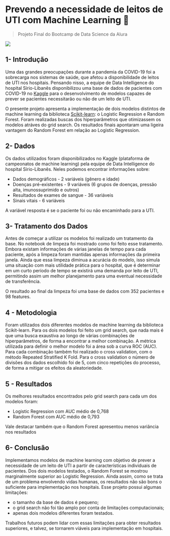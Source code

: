 # Prevendo a necessidade de leitos de UTI com Machine Learning 🏥
> Projeto Final do Bootcamp de Data Science da Alura

![](https://www.klsmartin.com/uploads/Thumbnail_marWorld_ICU_1920x820_01.jpg)

## 1- Introdução

Uma das grandes preocupações durante a pandemia da COVID-19 foi a sobrecarga nos sistemas de saúde, que afetou a disponibilidade de leitos de UTI nos hospitais. Pensando nisso, a equipe de Data Intelligence do hospital Sírio-Libanês disponibilizou uma base de dados de pacientes com COVID-19 no [Kaggle](https://www.kaggle.com/S%C3%ADrio-Libanes/covid19) para o desenvolvimento de modelos capazes de prever se pacientes necessitarão ou não de um leito de UTI.

O presente projeto apresenta a implementação de dois modelos distintos de machine learning da biblioteca [Scikit-learn](https://scikit-learn.org/stable/): o Logistic Regression e Random Forest. Foram realizadas buscas dos hiperparâmetros que otimizassem os modelos atráves do grid search. Os resultados finais apontaram uma ligeira vantagem do Random Forest em relação ao Logistic Regression.

## 2- Dados

Os dados utilizados foram disponibilizados no Kaggle (plataforma de campeonatos de machine learning) pela equipe de Data Intelligence do hospital Sírio-Libanês. Neles podemos encontrar informações sobre:

* Dados demográficos - 2 variáveis (gênero e idade)
* Doenças pré-existentes - 9 variáveis (6 grupos de doenças, pressão alta, imunossuprimido e outros)
* Resultados de exames de sangue - 36 variáveis
* Sinais vitais - 6 variáveis

A variável resposta é se o paciente foi ou não encaminhado para a UTI.


## 3- Tratamento dos Dados

Antes de começar a utilizar os modelos foi realizado um tratamento da base. No notebook de limpeza foi mostrado como foi feito esse tratamento. Embora existam informações de várias janelas de tempo para cada paciente, após a limpeza foram mantidas apenas informações da primeira janela. Ainda que essa limpeza diminua a acurácia do modelo, isso simula uma situação com mais utilidade prática para o hospital, que é determinar em um curto período de tempo se existirá uma demanda por leito de UTI, permitindo assim um melhor planejamento para uma eventual necessidade de transferência.

O resultado ao final da limpeza foi uma base de dados com 352 pacientes e 98 features.

## 4 - Metodologia

Foram utilizados dois diferentes modelos de machine learning da biblioteca Scikit-learn. Para os dois modelos foi feito um grid search, que nada mais é que uma busca exaustiva ao longo de várias combinações de hiperparâmetros, de forma a encontrar a melhor combinação. A métrica utilizada para definir o melhor modelo foi a área sob a  curva ROC (AUC). Para cada combinação também foi realizado o cross validation, com o método Repeated Stratified K Fold. Para o cross validation o número de divisões dos dados escolhido foi de 5, com cinco repetições do processo, de forma a mitigar os efeitos da aleatoriedade.

## 5 - Resultados

Os melhores resultados encontrados pelo grid search para cada um dos modelos foram:

- Logistic Regression com AUC médio de 0,768
- Random Forest com AUC médio de 0,793

Vale destacar também que o Random Forest apresentou menos variância nos resultados

## 6- Conclusão

Implementamos modelos de machine learning com objetivo de prever a necessidade de um leito de UTI a partir de características individuais de pacientes. Dos dois modelos testados, o Random Forest se mostrou marginalmente superior ao Logistic Regression. Ainda assim, como se trata de um problema envolvendo vidas humanas, os resultados não são bons o suficiente para implementação nos hospitais. Esse projeto possui algumas limitações:

* o tamanho da base de dados é pequeno;
* o grid search não foi tão amplo por conta de limitações computacionais;
* apenas dois modelos diferentes foram testados.

Trabalhos futuros podem lidar com essas limitações para obter resultados superiores, e talvez, se tornarem viáveis para implementação em hospitais.
